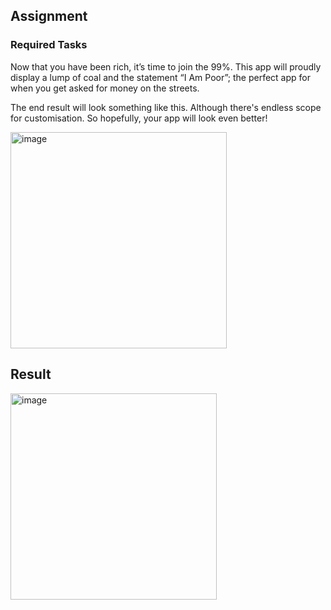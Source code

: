 ## Assignment

### Required Tasks

Now that you have been rich, it’s time to join the 99%. This app will proudly display a lump of coal and the statement “I Am Poor”; the perfect app for when you get asked for money on the streets.

The end result will look something like this. Although there's endless scope for customisation. So hopefully, your app will look even better!

<img width="346" alt="image" src="https://github.com/user-attachments/assets/b5396772-ccc3-4db1-80eb-64fdb7f37347">

## Result

<img width="330" alt="image" src="https://github.com/user-attachments/assets/4b47551c-6f0d-43ad-8fe8-bd40ac4f3985">
